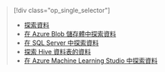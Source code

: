 > [!div class="op_single_selector"]
> * [探索資料](../articles/machine-learning/machine-learning-data-science-explore-data.md)
> * [在 Azure Blob 儲存體中探索資料](../articles/machine-learning/machine-learning-data-science-explore-data-blob.md)
> * [在 SQL Server 中探索資料](../articles/machine-learning/machine-learning-data-science-explore-data-sql-server.md)
> * [探索 Hive 資料表的資料](../articles/machine-learning/machine-learning-data-science-explore-data-hive-tables.md)
> * [在 Azure Machine Learning Studio 中探索資料](https://azure.microsoft.com/documentation/videos/preprocessing-data-in-azure-ml-studio/)
> 
> 



<!--HONumber=Nov16_HO3-->


